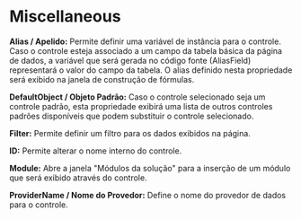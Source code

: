 # Miscellaneous

**Alias / Apelido:** Permite definir uma variável de instância para o controle. Caso o controle esteja associado a um campo da tabela básica da página de dados, a variável que será gerada no código fonte \(AliasField\) representará o valor do campo da tabela. O alias definido nesta propriedade será exibido na janela de construção de fórmulas. 

**DefaultObject / Objeto Padrão:** Caso o controle selecionado seja um controle padrão, esta propriedade exibirá uma lista de outros controles padrões disponíveis que podem substituir o controle selecionado.

**Filter:** Permite definir um filtro para os dados exibidos na página.

**ID:** Permite alterar o nome interno do controle.

**Module:** Abre a janela "Módulos da solução" para a inserção de um módulo que será exibido através do controle.

**ProviderName / Nome do Provedor:** Define o nome do provedor de dados para o controle.

